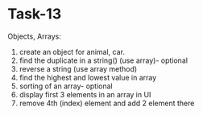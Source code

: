 # Task-13

 Objects, Arrays:
 1. create an object for animal, car.
 2. find the duplicate in a string() (use array)- optional
 3. reverse a string (use array method)
 4. find the highest and lowest value in array
 5. sorting of an array- optional
 6. display first 3 elements in an array in UI
 7. remove 4th (index) element and add 2 element there
